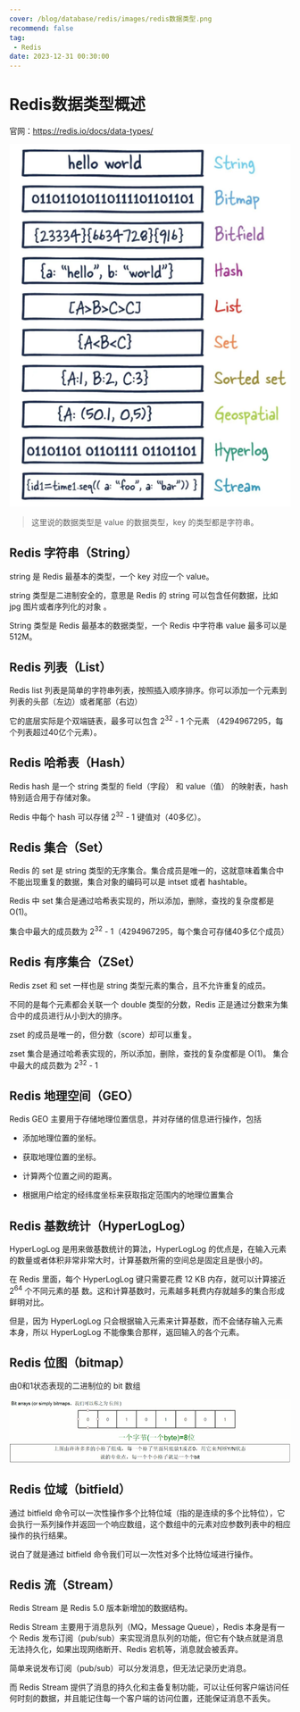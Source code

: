 ```yaml
---
cover: /blog/database/redis/images/redis数据类型.png
recommend: false
tag:
 - Redis
date: 2023-12-31 00:30:00
---
```

# Redis数据类型概述

官网：https://redis.io/docs/data-types/

![Redis数据类型](.\images\redis数据类型.png)

> 这里说的数据类型是 value 的数据类型，key 的类型都是字符串。

## Redis 字符串（String）

string 是 Redis 最基本的类型，一个 key 对应一个 value。

string 类型是二进制安全的，意思是 Redis 的 string 可以包含任何数据，比如 jpg 图片或者序列化的对象 。

String 类型是 Redis 最基本的数据类型，一个 Redis 中字符串 value 最多可以是512M。

## Redis 列表（List）

Redis list 列表是简单的字符串列表，按照插入顺序排序。你可以添加一个元素到列表的头部（左边）或者尾部（右边）

它的底层实际是个双端链表，最多可以包含 2<sup>32</sup> - 1 个元素 （4294967295，每个列表超过40亿个元素）。

## Redis 哈希表（Hash）

Redis hash 是一个 string 类型的 field（字段） 和 value（值） 的映射表，hash 特别适合用于存储对象。

Redis 中每个 hash 可以存储 2<sup>32</sup> - 1 键值对（40多亿）。

## Redis 集合（Set）

Redis 的 set 是 string 类型的无序集合。集合成员是唯一的，这就意味着集合中不能出现重复的数据，集合对象的编码可以是 intset 或者 hashtable。

Redis 中 set 集合是通过哈希表实现的，所以添加，删除，查找的复杂度都是 O(1)。

集合中最大的成员数为 2<sup>32</sup> - 1（4294967295，每个集合可存储40多亿个成员）

## Redis 有序集合（ZSet）

Redis zset 和 set 一样也是 string 类型元素的集合，且不允许重复的成员。

不同的是每个元素都会关联一个 double 类型的分数，Redis 正是通过分数来为集合中的成员进行从小到大的排序。

zset 的成员是唯一的，但分数（score）却可以重复。

zset 集合是通过哈希表实现的，所以添加，删除，查找的复杂度都是 O(1)。 集合中最大的成员数为 2<sup>32</sup> - 1

## Redis 地理空间（GEO）

Redis GEO 主要用于存储地理位置信息，并对存储的信息进行操作，包括

- 添加地理位置的坐标。
- 获取地理位置的坐标。
- 计算两个位置之间的距离。

- 根据用户给定的经纬度坐标来获取指定范围内的地理位置集合

## Redis 基数统计（HyperLogLog）

HyperLogLog 是用来做基数统计的算法，HyperLogLog 的优点是，在输入元素的数量或者体积非常非常大时，计算基数所需的空间总是固定且是很小的。

在 Redis 里面，每个 HyperLogLog 键只需要花费 12 KB 内存，就可以计算接近 2<sup>64</sup> 个不同元素的基 数。这和计算基数时，元素越多耗费内存就越多的集合形成鲜明对比。

但是，因为 HyperLogLog 只会根据输入元素来计算基数，而不会储存输入元素本身，所以 HyperLogLog 不能像集合那样，返回输入的各个元素。

## Redis 位图（bitmap）

由0和1状态表现的二进制位的 bit 数组

![bitmap位图](.\images\bitmap位图.png)

## Redis 位域（bitfield）

通过 bitfield 命令可以一次性操作多个比特位域（指的是连续的多个比特位），它会执行一系列操作并返回一个响应数组，这个数组中的元素对应参数列表中的相应操作的执行结果。

说白了就是通过 bitfield 命令我们可以一次性对多个比特位域进行操作。

## Redis 流（Stream）

Redis Stream 是 Redis 5.0 版本新增加的数据结构。

Redis Stream 主要用于消息队列（MQ，Message Queue），Redis 本身是有一个 Redis 发布订阅（pub/sub）来实现消息队列的功能，但它有个缺点就是消息无法持久化，如果出现网络断开、Redis 宕机等，消息就会被丢弃。

简单来说发布订阅（pub/sub）可以分发消息，但无法记录历史消息。

而 Redis Stream 提供了消息的持久化和主备复制功能，可以让任何客户端访问任何时刻的数据，并且能记住每一个客户端的访问位置，还能保证消息不丢失。

